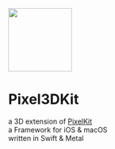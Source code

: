 <img src="https://github.com/hexagons/pixels-3d/raw/master/Assets/Pixels-3D_logo_1k_bg.png" width="128"/>

# Pixel3DKit
a 3D extension of [PixelKit](https://github.com/hexagons/pixelkit)<br>
a Framework for iOS & macOS<br>
written in Swift & Metal<br>

